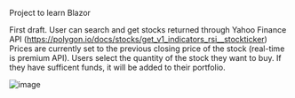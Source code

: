 Project to learn Blazor

First draft. User can search and get stocks returned through Yahoo Finance API (https://polygon.io/docs/stocks/get_v1_indicators_rsi__stockticker)
Prices are currently set to the previous closing price of the stock (real-time is premium API). 
Users select the quantity of the stock they want to buy. If they have sufficent funds, it will be added to their portfolio.

![image](https://github.com/lagerqvisst/Fake-Stock-Broker/assets/108764890/357ea7d7-0d00-4e26-92bd-333fd3d83925)
